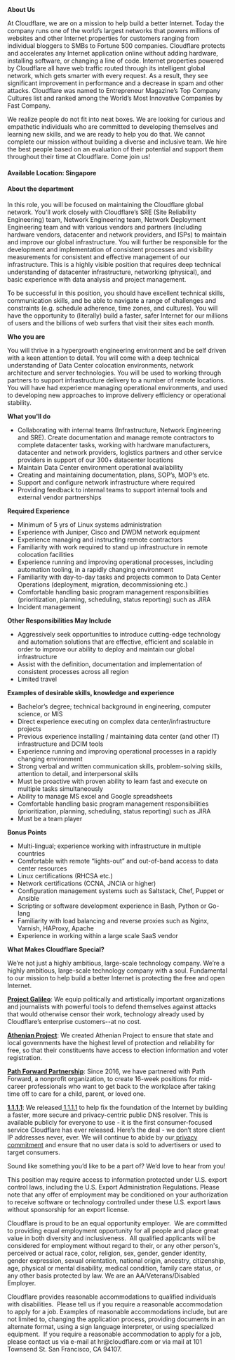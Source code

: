 <div class="content-intro">
	<div><strong>About Us</strong></div>
	<div>
		<p>At Cloudflare, we are on a mission to help build a better Internet. Today the company runs one of the world’s largest networks that powers millions of websites and other Internet properties for customers ranging from individual bloggers to SMBs to Fortune 500 companies. Cloudflare protects and accelerates any Internet application online without adding hardware, installing software, or changing a line of code. Internet properties powered by Cloudflare all have web traffic routed through its intelligent global network, which gets smarter with every request. As a result, they see significant improvement in performance and a decrease in spam and other attacks. Cloudflare was named to Entrepreneur Magazine’s Top Company Cultures list and ranked among the World’s Most Innovative Companies by Fast Company.&nbsp;</p>
		<p><span style="font-weight: 400;">We realize people do not fit into neat boxes. We are looking for curious and empathetic individuals who are committed to developing themselves and learning new skills, and we are ready to help you do that. We cannot complete our mission without building a diverse and inclusive team. We hire the best people based on an evaluation of their potential and support them throughout their time at Cloudflare. Come join us!&nbsp;</span></p>
	</div>
</div>
<h4><strong>Available Location: Singapore</strong></h4>
<h4><strong>About the department</strong></h4>
<p>In this role, you will be focused on maintaining the Cloudflare global network. You'll work closely with Cloudflare’s SRE (Site Reliability Engineering) team, Network Engineering team, Network Deployment Engineering team and with various vendors and partners (including hardware vendors, datacenter and network providers, and ISPs) to maintain and improve our global infrastructure. You will further be responsible for the development and implementation of consistent processes and visibility measurements for consistent and effective management of our infrastructure. This is a highly visible position that requires deep technical understanding of datacenter infrastructure, networking (physical), and basic experience with data analysis and project management.</p>
<p>To be successful in this position, you should have excellent technical skills, communication skills, and be able to navigate a range of challenges and constraints (e.g. schedule adherence, time zones, and cultures). You will have the opportunity to (literally) build a faster, safer Internet for our millions of users and the billions of web surfers that visit their sites each month.</p>
<p><strong>Who you are</strong></p>
<p>You will thrive in a hypergrowth engineering environment and be self driven with a keen attention to detail. You will come with a deep technical understanding of Data Center colocation environments, network architecture and server technologies. You will be used to working through partners to support infrastructure delivery to a number of remote locations. You will have had experience managing operational environments, and used to developing new approaches to improve delivery efficiency or operational stability.&nbsp;</p>
<p><strong>What you'll do</strong></p>
<ul>
	<li>Collaborating with internal teams (Infrastructure, Network Engineering and SRE). Create documentation and manage remote contractors to complete datacenter tasks, working with hardware manufacturers, datacenter and network providers, logistics partners and other service providers in support of our 300+ datacenter locations</li>
	<li>Maintain Data Center environment operational availability</li>
	<li>Creating and maintaining documentation, plans, SOP’s, MOP’s etc.</li>
	<li>Support and configure network infrastructure where required</li>
	<li>Providing feedback to internal teams to support internal tools and external vendor partnerships</li>
</ul>
<p><strong>Required Experience</strong></p>
<ul>
	<li>Minimum of 5 yrs of Linux systems administration</li>
	<li>Experience with Juniper, Cisco and DWDM network equipment</li>
	<li>Experience managing and instructing remote contractors&nbsp;</li>
	<li>Familiarity with work required to stand up infrastructure in remote colocation facilities&nbsp;</li>
	<li>Experience running and improving operational processes, including automation tooling, in a rapidly changing environment</li>
	<li>Familiarity with day-to-day tasks and projects common to Data Center Operations (deployment, migration, decommissioning etc.)</li>
	<li>Comfortable handling basic program management responsibilities (prioritization, planning, scheduling, status reporting) such as JIRA</li>
	<li>Incident management&nbsp;</li>
</ul>
<p><strong>Other Responsibilities May Include</strong></p>
<ul>
	<li>Aggressively seek opportunities to introduce cutting-edge technology and automation solutions that are effective, efficient and scalable in order to improve our ability to deploy and maintain our global infrastructure</li>
	<li>Assist with the definition, documentation and implementation of consistent processes across all region</li>
	<li>Limited travel</li>
</ul>
<p><strong>Examples of desirable skills, knowledge and experience</strong></p>
<ul>
	<li>Bachelor’s degree; technical background in engineering, computer science, or MIS</li>
	<li>Direct experience executing on complex data center/infrastructure projects</li>
	<li>Previous experience installing / maintaining data center (and other IT) infrastructure and DCIM tools</li>
	<li>Experience running and improving operational processes in a rapidly changing environment</li>
	<li>Strong verbal and written communication skills, problem-solving skills, attention to detail, and interpersonal skills</li>
	<li>Must be proactive with proven ability to learn fast and execute on multiple tasks simultaneously</li>
	<li>Ability to manage MS excel and Google spreadsheets</li>
	<li>Comfortable handling basic program management responsibilities (prioritization, planning, scheduling, status reporting) such as JIRA</li>
	<li>Must be a team player</li>
</ul>
<p><strong>Bonus Points</strong></p>
<ul>
	<li>Multi-lingual; experience working with infrastructure in multiple countries</li>
	<li>Comfortable with remote “lights-out” and out-of-band access to data center resources</li>
	<li>Linux certifications (RHCSA etc.)</li>
	<li>Network certifications (CCNA, JNCIA or higher)</li>
	<li>Configuration management systems such as Saltstack, Chef, Puppet or Ansible</li>
	<li>Scripting or software development experience in Bash, Python or Go-lang</li>
	<li>Familiarity with load balancing and reverse proxies such as Nginx, Varnish, HAProxy, Apache</li>
	<li>Experience in working within a large scale SaaS vendor</li>
</ul>
<div class="content-conclusion">
	<p><strong>What Makes Cloudflare Special?</strong></p>
	<p><span style="font-weight: 400;">We’re not just a highly ambitious, large-scale technology company. We’re a highly ambitious, large-scale technology company with a soul. Fundamental to our mission to help build a better Internet is protecting the free and open Internet.</span></p>
	<p><a href="https://blog.cloudflare.com/protecting-free-expression-online/"><strong>Project Galileo</strong></a><span style="font-weight: 400;">: We equip politically and artistically important organizations and journalists with powerful tools to defend themselves against attacks that would otherwise censor their work, technology already used by Cloudflare’s enterprise customers--at no cost.</span></p>
	<p><strong><a href="https://www.cloudflare.com/athenian/">Athenian Project</a></strong><span style="font-weight: 400;">: We created Athenian Project to ensure that state and local governments have the highest level of protection and reliability for free, so that their constituents have access to election information and voter registration.</span></p>
	<p><a href="https://blog.cloudflare.com/tag/path-forward/"><strong>Path Forward Partnership</strong></a><span style="font-weight: 400;">: Since 2016, we have partnered with Path Forward, a nonprofit organization, to create 16-week positions for mid-career professionals who want to get back to the workplace after taking time off to care for a child, parent, or loved one.</span></p>
	<p><a href="https://1.1.1.1/"><strong>1.1.1.1</strong></a><span style="font-weight: 400;">: We released</span><a href="https://1.1.1.1/"> <span style="font-weight: 400;">1.1.1.1</span></a><span style="font-weight: 400;"> to help fix the foundation of the Internet by building a faster, more secure and privacy-centric public DNS resolver. This is available publicly for everyone to use - it is the first consumer-focused service Cloudflare has ever released. Here’s the deal - we don’t store client IP addresses never, ever. We will continue to abide by our</span><a href="https://developers.cloudflare.com/1.1.1.1/privacy/public-dns-resolver"> privacy commitment</a><span style="font-weight: 400;"> and ensure that no user data is sold to advertisers or used to target consumers.</span></p>
	<p><span style="font-weight: 400;">Sound like something you’d like to be a part of? We’d love to hear from you!</span></p>
	<p><span style="font-weight: 400;">This position may require access to information protected under U.S. export control laws, including the U.S. Export Administration Regulations. Please note that any offer of employment may be conditioned on your authorization to receive software or technology controlled under these U.S. export laws without sponsorship for an export license.</span></p>
	<p><span style="font-weight: 400;">Cloudflare is proud to be an equal opportunity employer. &nbsp;We are committed to providing equal employment opportunity for all people and place great value in both diversity and inclusiveness. &nbsp;All qualified applicants will be considered for employment without regard to their, or any other person's, perceived or actual</span> <span style="font-weight: 400;">race, color, religion, sex, gender, gender identity, gender expression, sexual orientation, national origin, ancestry, citizenship, age, physical or mental disability, medical condition, family care status, or any other basis protected by law. </span><span style="font-weight: 400;">We are an AA/Veterans/Disabled Employer.</span></p>
	<p><span style="font-weight: 400;">Cloudflare provides reasonable accommodations to qualified individuals with disabilities. &nbsp;Please tell us if you require a reasonable accommodation to apply for a job. Examples of reasonable accommodations include, but are not limited to, changing the application process, providing documents in an alternate format, using a sign language interpreter, or using specialized equipment. &nbsp;If you require a reasonable accommodation to apply for a job, please contact us via e-mail at </span><span style="font-weight: 400;">hr@cloudflare.com</span><span style="font-weight: 400;"> or via mail at 101 Townsend St. San Francisco, CA 94107.</span></p>
</div>